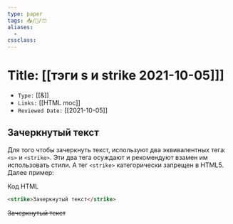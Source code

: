 ```yaml
---
type: paper
tags: 📥️/📜️/🩳
aliases:
  - 
cssclass: 
---
```




# Title: **[[тэги s и  strike 2021-10-05]]]**
- `Type:` [[&]]
- `Links:` [[HTML moc]]
- `Reviewed Date:` [[2021-10-05]]

## Зачеркнутый текст

Для того чтобы зачеркнуть текст, используют два эквивалентных тега: `<s>` и `<strike>`. Эти два тега осуждают и рекомендуют взамен им использовать стили. А тег `<strike>` категорически запрещен в HTML5. Далее пример:

Код HTML

```html
<strike>Зачеркнутый текст</strike>
```

<strike>Зачеркнутый текст</strike>